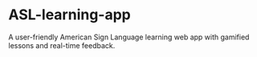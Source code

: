 # ASL-learning-app
A user-friendly American Sign Language learning web app with gamified lessons and real-time feedback.
